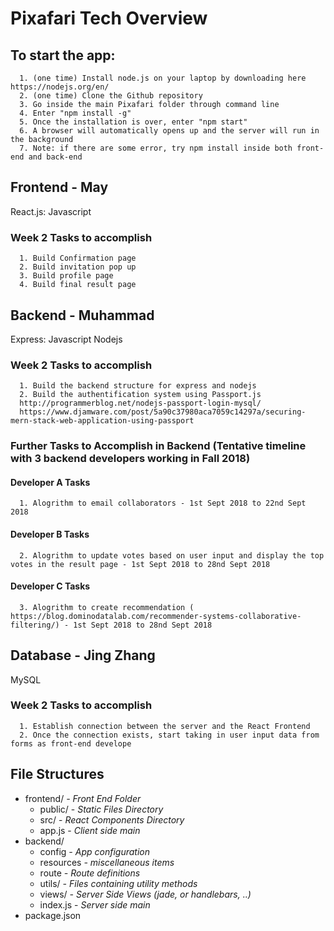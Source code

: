 # Pixafari Tech Overview

## To start the app:

      1. (one time) Install node.js on your laptop by downloading here https://nodejs.org/en/
      2. (one time) Clone the Github repository
      3. Go inside the main Pixafari folder through command line
      4. Enter "npm install -g"
      5. Once the installation is over, enter "npm start"
      6. A browser will automatically opens up and the server will run in the background
      7. Note: if there are some error, try npm install inside both front-end and back-end

## Frontend - May

React.js: Javascript

### Week 2 Tasks to accomplish

      1. Build Confirmation page
      2. Build invitation pop up
      3. Build profile page
      4. Build final result page

## Backend - Muhammad

Express: Javascript
Nodejs

### Week 2 Tasks to accomplish

      1. Build the backend structure for express and nodejs
      2. Build the authentification system using Passport.js
      http://programmerblog.net/nodejs-passport-login-mysql/
      https://www.djamware.com/post/5a90c37980aca7059c14297a/securing-mern-stack-web-application-using-passport

### Further Tasks to Accomplish in Backend (Tentative timeline with 3 backend developers working in Fall 2018)

#### Developer A Tasks

      1. Alogrithm to email collaborators - 1st Sept 2018 to 22nd Sept 2018

#### Developer B Tasks

      2. Alogrithm to update votes based on user input and display the top votes in the result page - 1st Sept 2018 to 28nd Sept 2018

#### Developer C Tasks

      3. Alogrithm to create recommendation ( https://blog.dominodatalab.com/recommender-systems-collaborative-filtering/) - 1st Sept 2018 to 28nd Sept 2018

## Database - Jing Zhang

MySQL

### Week 2 Tasks to accomplish

      1. Establish connection between the server and the React Frontend
      2. Once the connection exists, start taking in user input data from forms as front-end develope

## File Structures

- frontend/ _- Front End Folder_
  - public/ - _Static Files Directory_
  - src/ - _React Components Directory_
  - app.js - _Client side main_
- backend/
  - config _- App configuration_
  - resources _- miscellaneous items_
  - route _- Route definitions_
  - utils/ _- Files containing utility methods_
  - views/ _- Server Side Views (jade, or handlebars, ..)_
  - index.js - _Server side main_
- package.json
